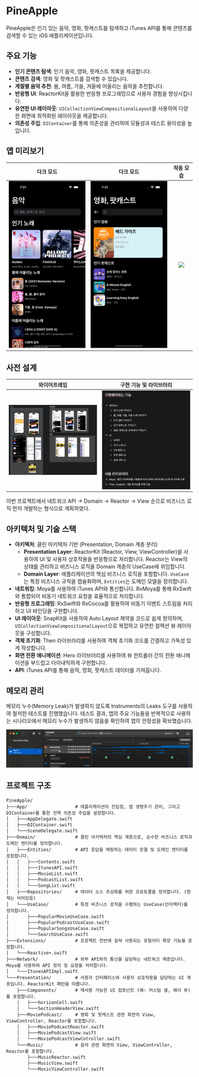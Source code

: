 # PineApple

PineApple은 인기 있는 음악, 영화, 팟캐스트를 탐색하고 iTunes API를 통해 콘텐츠를 검색할 수 있는 iOS 애플리케이션입니다.

## 주요 기능

- **인기 콘텐츠 탐색**: 인기 음악, 영화, 팟캐스트 목록을 제공합니다.
- **콘텐츠 검색**: 영화 및 팟캐스트를 검색할 수 있습니다.
- **계절별 음악 추천**: 봄, 여름, 가을, 겨울에 어울리는 음악을 추천합니다.
- **반응형 UI**: ReactorKit을 활용한 반응형 프로그래밍으로 사용자 경험을 향상시킵니다.
- **유연한 UI 레이아웃**: `UICollectionViewCompositionalLayout`을 사용하여 다양한 화면에 최적화된 레이아웃을 제공합니다.
- **의존성 주입**: `DIContainer`를 통해 의존성을 관리하여 모듈성과 테스트 용이성을 높입니다.

## 앱 미리보기

| 다크 모드 | 다크 모드 | 작동 모습 |
| :---: | :---: | :---: |
| <img src="PineApple/Resource/darkExample1.png" width="250"> | <img src="PineApple/Resource/darkExample2.png" width="250"> | <img src="PineApple/Resource/exmaple.gif" width="250"> |


## 사전 설계

| 와이어프레임 | 구현 기능 및 라이브러리 |
| :---: | :---: |
| <img src="PineApple/Resource/와이어프레임 및 예시.png" width="400"> | <img src="PineApple/Resource/구현기능, 라이브러리.png" width="400"> |

이번 프로젝트에서 네트워크 API -> Domain -> Reactor -> View 순으로 비즈니스 로직 먼저 개발하는 형식으로 계획하였다.

## 아키텍처 및 기술 스택

- **아키텍처**: 클린 아키텍처 기반 (Presentation, Domain 계층 분리)
  - **Presentation Layer**: ReactorKit (Reactor, View, ViewController)을 사용하여 UI 및 사용자 상호작용을 반응형으로 처리합니다. Reactor는 View의 상태를 관리하고 비즈니스 로직을 Domain 계층의 UseCase에 위임합니다.
  - **Domain Layer**: 애플리케이션의 핵심 비즈니스 로직을 포함합니다. `UseCase`는 특정 비즈니스 규칙을 캡슐화하며, `Entities`는 도메인 모델을 정의합니다.
- **네트워킹**: Moya를 사용하여 iTunes API와 통신합니다. RxMoya를 통해 RxSwift와 통합되어 비동기 네트워크 요청을 효율적으로 처리합니다.
- **반응형 프로그래밍**: RxSwift와 RxCocoa를 활용하여 비동기 이벤트 스트림을 처리하고 UI 바인딩을 구현합니다.
- **UI 레이아웃**: SnapKit을 사용하여 Auto Layout 제약을 코드로 쉽게 정의하며, `UICollectionViewCompositionalLayout`으로 복잡하고 유연한 컬렉션 뷰 레이아웃을 구성합니다.
- **객체 초기화**: Then 라이브러리를 사용하여 객체 초기화 코드를 간결하고 가독성 있게 작성합니다.
- **화면 전환 애니메이션**: Hero 라이브러리를 사용하여 뷰 컨트롤러 간의 전환 애니메이션을 부드럽고 다이내믹하게 구현합니다.
- **API**: iTunes API를 통해 음악, 영화, 팟캐스트 데이터를 가져옵니다.

## 메모리 관리

메모리 누수(Memory Leak)가 발생하지 않도록 Instruments의 Leaks 도구를 사용하여 철저한 테스트를 진행했습니다. 테스트 결과, 앱의 주요 기능들을 반복적으로 사용하는 시나리오에서 메모리 누수가 발생하지 않음을 확인하여 앱의 안정성을 확보했습니다.

<img src="PineApple/Resource/leakClear.png" width="600">

## 프로젝트 구조

```
PineApple/
├───App/                  # 애플리케이션의 진입점, 앱 생명주기 관리, 그리고 DIContainer를 통한 전역 의존성 주입을 설정합니다.
│   ├───AppDelegate.swift
│   ├───DIContainer.swift
│   └───SceneDelegate.swift
├───Domain/               # 클린 아키텍처의 핵심 계층으로, 순수한 비즈니스 로직과 도메인 엔티티를 정의합니다.
│   ├───Entities/         # API 응답을 매핑하는 데이터 모델 및 도메인 엔티티를 포함합니다.
│   │   ├───Contents.swift
│   │   ├───ItunesAPI.swift
│   │   ├───MovieList.swift
│   │   ├───PodcastList.swift
│   │   └───SongList.swift
│   ├───Repositories/     # 데이터 소스 추상화를 위한 프로토콜을 정의합니다. (현재는 비어있음)
│   └───UseCase/          # 특정 비즈니스 로직을 수행하는 UseCase(인터랙터)를 정의합니다.
│       ├───PopularMovieUseCase.swift
│       ├───PopularPodcastUseCase.swift
│       ├───PopularSongsUseCase.swift
│       └───SearchUseCase.swift
├───Extensions/           # 프로젝트 전반에 걸쳐 사용되는 유틸리티 확장 기능을 포함합니다.
│   └───Reactive+.swift
├───Network/              # 외부 API와의 통신을 담당하는 네트워크 계층입니다. Moya를 사용하여 API 정의 및 요청을 처리합니다.
│   └───ItunesAPIImpl.swift
└───Presentation/         # 사용자 인터페이스와 사용자 상호작용을 담당하는 UI 계층입니다. ReactorKit 패턴을 따릅니다.
    ├───Components/       # 재사용 가능한 UI 컴포넌트 (예: 커스텀 셀, 헤더 뷰)를 포함합니다.
    │   ├───horizonCell.swift
    │   └───SectionHeaderView.swift
    ├───MoviePodcast/     # 영화 및 팟캐스트 관련 화면의 View, ViewController, Reactor를 포함합니다.
    │   ├───MoviePodcastReactor.swift
    │   ├───MoviePodcastView.swift
    │   └───MoviePodcastViewCotroller.swift
    └───Music/            # 음악 관련 화면의 View, ViewController, Reactor를 포함합니다.
        ├───MusicReactor.swift
        ├───MusicView.swift
        └───MusicViewController.swift
```
